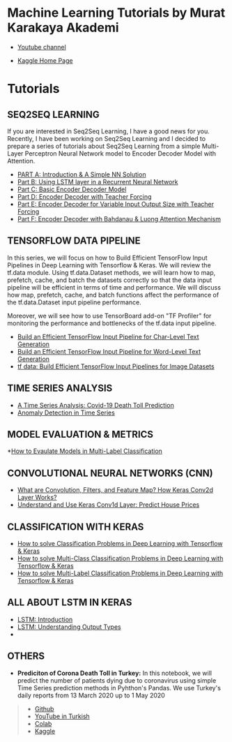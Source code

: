 # Machine Learning Tutorials by Murat Karakaya Akademi 

* [Youtube channel](https://www.youtube.com/channel/UCrCxCxTFL2ytaDrDYrN4_eA)

* [Kaggle Home Page](https://www.kaggle.com/kmkarakaya)

# Tutorials

## SEQ2SEQ LEARNING
If you are interested in Seq2Seq Learning, I have a good news for you.
Recently, I have been working on Seq2Seq Learning and I decided to prepare a series of tutorials about Seq2Seq Learning from a simple Multi-Layer Perceptron Neural Network model to Encoder Decoder Model with Attention.
* [PART A: Introduction & A Simple NN Solution](https://github.com/kmkarakaya/ML_tutorials/blob/master/seq2seq_Part_A_INTRODUCTION_TO_SEQ2SEQ_LEARNING_%26_A_SAMPLE_SOLUTION_WITH_MLP_NETWORK.ipynb)
* [Part B: Using LSTM layer in a Recurrent Neural Network](https://github.com/kmkarakaya/ML_tutorials/blob/master/seq2seq_Part_B_Using_LSTM_layer_in_a_Recurrent_Neural_Network.ipynb)
* [Part C: Basic Encoder Decoder Model](https://github.com/kmkarakaya/ML_tutorials/blob/master/seq2seq_Part_C_Basic_Encoder_Decoder.ipynb)
* [Part D: Encoder Decoder with Teacher Forcing](https://github.com/kmkarakaya/ML_tutorials/blob/master/seq2seq_Part_D_Encoder_Decoder_with_Teacher_Forcing.ipynb)
* [Part E: Encoder Decoder for Variable Input Output Size with Teacher Forcing](https://github.com/kmkarakaya/ML_tutorials/blob/master/seq2seq_Part_E_Encoder_Decoder_for_variable_Input_Output_size_with_Teacher_Forcing.ipynb)
* [Part F: Encoder Decoder with Bahdanau & Luong Attention Mechanism](https://github.com/kmkarakaya/ML_tutorials/blob/master/seq2seq_Part_F_Encoder_Decoder_with_Bahdanau_%26_Luong_Attention_Mechanism.ipynb)

## TENSORFLOW DATA PIPELINE
In this series, we will focus on how to Build Efficient TensorFlow Input Pipelines  in Deep Learning with Tensorflow & Keras.
We will review the tf.data module. Using tf.data.Dataset methods, we will learn how to map, prefetch, cache, and batch the datasets correctly so that the data input pipeline will be efficient in terms of time and performance. We will discuss how map, prefetch, cache, and batch functions affect the performance of the tf.data.Dataset input pipeline performance.

Moreover, we will see how to use TensorBoard add-on "TF Profiler" for monitoring the performance and bottlenecks of the tf.data input pipeline.

* [Build an Efficient TensorFlow Input Pipeline for Char-Level Text Generation](https://github.com/kmkarakaya/ML_tutorials/blob/master/Build_an_Efficient_TensorFlow_Input_Pipeline_for_Char_Level_Text_Generation.ipynb)
* [Build an Efficient TensorFlow Input Pipeline for Word-Level Text Generation](https://github.com/kmkarakaya/ML_tutorials/blob/master/Build_an_Efficient_TensorFlow_Input_Pipeline_for_Word_Level_Text_Generation.ipynb)
* [tf data: Build Efficient TensorFlow Input Pipelines for Image Datasets](https://github.com/kmkarakaya/ML_tutorials/blob/master/tf_data_Build_Efficient_TensorFlow_Input_Pipelines_for_Image_Datasets.ipynb)

## TIME SERIES ANALYSIS

* [A Time Series Analysis: Covid-19 Death Toll Prediction](https://github.com/kmkarakaya/ML_tutorials/blob/master/A_Time_Series_Analysis_Corona_Death_Toll_Prediction.ipynb)
* [Anomaly Detection in Time Series](https://github.com/kmkarakaya/ML_tutorials/blob/master/Anomaly_Detection_in_Time_Series.ipynb)

## MODEL EVALUATION & METRICS

*[How to Evaulate Models in Multi-Label Classification](https://github.com/kmkarakaya/ML_tutorials/blob/master/Multi_Label_Model_Evaulation.ipynb)

## CONVOLUTIONAL NEURAL NETWORKS (CNN)

* [What are Convolution, Filters, and Feature Map? How Keras Conv2d Layer Works?](https://github.com/kmkarakaya/ML_tutorials/blob/master/CNN_Filters_Conv2D.ipynb)
* [Understand and Use Keras Conv1d Layer: Predict House Prices](https://github.com/kmkarakaya/ML_tutorials/blob/master/Conv1d_Predict_house_prices.ipynb)

## CLASSIFICATION WITH KERAS

* [How to solve Classification Problems in Deep Learning with Tensorflow & Keras](https://github.com/kmkarakaya/ML_tutorials/blob/master/How_to_solve_Classification_Problems_in_Deep_Learning_with_Tensorflow_%26_Keras.ipynb)
* [How to solve Multi-Class Classification Problems in Deep Learning with Tensorflow & Keras](https://github.com/kmkarakaya/ML_tutorials/blob/master/How_to_solve_Multi_Class_Classification_Problems_in_Deep_Learning_with_Tensorflow_%26_Keras.ipynb)
* [How to solve Multi-Label Classification Problems in Deep Learning with Tensorflow & Keras](https://github.com/kmkarakaya/ML_tutorials/blob/master/How_to_solve_Multi_Label_Classification_Problems_in_Deep_Learning_with_Tensorflow_%26_Keras.ipynb)

## ALL ABOUT LSTM IN KERAS

* [LSTM: Introduction](https://github.com/kmkarakaya/ML_tutorials/blob/master/LSTM_Intro.ipynb)
* [LSTM: Understanding Output Types](https://github.com/kmkarakaya/ML_tutorials/blob/master/LSTM_Understanding_Output_Types.ipynb)
* []()





## OTHERS
* **Prediciton of Corona Death Toll in Turkey:** In this notebook, we will predict the number of patients dying due to coronavirus using simple Time Series prediction methods in Pyhthon's Pandas. We use Turkey's daily reports from 13 March 2020 up to 1 May 2020 

>* [Github](https://github.com/kmkarakaya/ML_tutorials/blob/master/A_Time_Series_Analysis_Corona_Death_Toll_Prediction.ipynb)
>* [YouTube in Turkish](https://youtu.be/rT0UOyJjOaE)
>* [Colab](https://www.youtube.com/redirect?v=rT0UOyJjOaE&redir_token=9u6bch137RuU4hzoklOx2dd5ddV8MTU4OTIyODUxOUAxNTg5MTQyMTE5&event=video_description&q=https%3A%2F%2Fcolab.research.google.com%2Fdrive%2F1LBrPEFUbVsSdHO1Y_ceJXEqTq288aIgx)
>* [Kaggle](https://www.youtube.com/redirect?v=rT0UOyJjOaE&redir_token=9u6bch137RuU4hzoklOx2dd5ddV8MTU4OTIyODUxOUAxNTg5MTQyMTE5&event=video_description&q=https%3A%2F%2Fwww.kaggle.com%2Fkmkarakaya%2Ftime-series-analysis-corona-death-toll-prediction)


